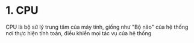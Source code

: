 # 1. CPU
CPU là bộ sử lý trung tâm của máy tính, giống như "Bộ não" của hệ thống nơi thực hiện tính toán, điều khiển mọi tác vụ của hệ thống

